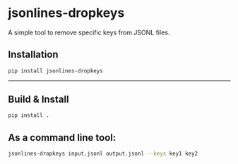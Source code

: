 # jsonlines-dropkeys

A simple tool to remove specific keys from JSONL files.

## Installation

```bash
pip install jsonlines-dropkeys
```

---

## Build & Install

```bash
pip install .
```


## As a command line tool:

```bash
jsonlines-dropkeys input.jsonl output.jsonl --keys key1 key2
```
